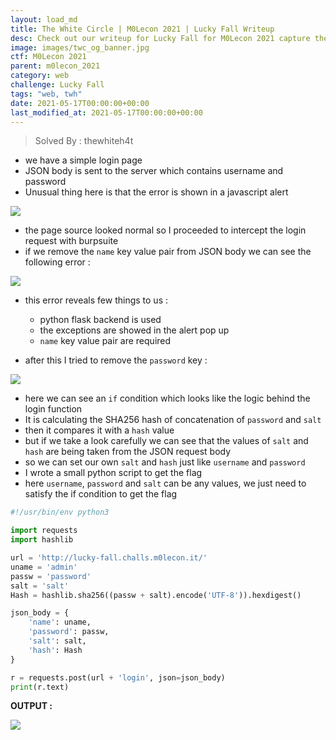 ```yaml
---
layout: load_md
title: The White Circle | M0Lecon 2021 | Lucky Fall Writeup
desc: Check out our writeup for Lucky Fall for M0Lecon 2021 capture the flag competition.
image: images/twc_og_banner.jpg
ctf: M0Lecon 2021
parent: m0lecon_2021
category: web
challenge: Lucky Fall
tags: "web, twh"
date: 2021-05-17T00:00:00+00:00
last_modified_at: 2021-05-17T00:00:00+00:00
---
```



> Solved By : thewhiteh4t

- we have a simple login page
- JSON body is sent to the server which contains username and password
- Unusual thing here is that the error is shown in a javascript alert

![](https://i.imgur.com/gDkpo4r.png)

- the page source looked normal so I proceeded to intercept the login request with burpsuite
- if we remove the `name` key value pair from JSON body we can see the following error :

![](https://i.imgur.com/bcDVpIS.png)

- this error reveals few things to us :
    - python flask backend is used
    - the exceptions are showed in the alert pop up
    - `name` key value pair are required

- after this I tried to remove the `password` key : 

![](https://i.imgur.com/SZeBtyH.png)

- here we can see an `if` condition which looks like the logic behind the login function
- It is calculating the SHA256 hash of concatenation of `password` and `salt`
- then it compares it with a `hash` value
- but if we take a look carefully we can see that the values of `salt` and `hash` are being taken from the JSON request body
- so we can set our own `salt` and `hash` just like `username` and `password`
- I wrote a small python script to get the flag
- here `username`, `password` and `salt` can be any values, we just need to satisfy the if condition to get the flag

```python
#!/usr/bin/env python3

import requests
import hashlib

url = 'http://lucky-fall.challs.m0lecon.it/'
uname = 'admin'
passw = 'password'
salt = 'salt'
Hash = hashlib.sha256((passw + salt).encode('UTF-8')).hexdigest()

json_body = {
    'name': uname,
    'password': passw,
    'salt': salt,
    'hash': Hash
}

r = requests.post(url + 'login', json=json_body)
print(r.text)
```

**OUTPUT :**

![](https://i.imgur.com/257p2bC.png)

